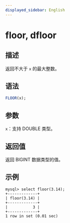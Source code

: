 ```yaml
---
displayed_sidebar: English
---
```


# floor, dfloor

## 描述

返回不大于 `x` 的最大整数。

## 语法

```SQL
FLOOR(x);
```

## 参数

`x`：支持 DOUBLE 类型。

## 返回值

返回 BIGINT 数据类型的值。

## 示例

```Plaintext
mysql> select floor(3.14);
+-------------+
| floor(3.14) |
+-------------+
|           3 |
+-------------+
1 row in set (0.01 sec)
```